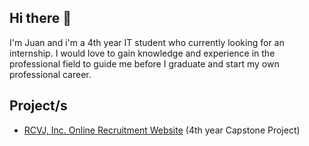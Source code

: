## Hi there 👋

I'm Juan and i'm a 4th year IT student who currently looking for an internship. I would love to gain knowledge and experience in the professional field to guide me before I graduate and start my own professional career.

## Project/s
- [RCVJ, Inc. Online Recruitment Website](https://rcvj-recruit.site) (4th year Capstone Project)
